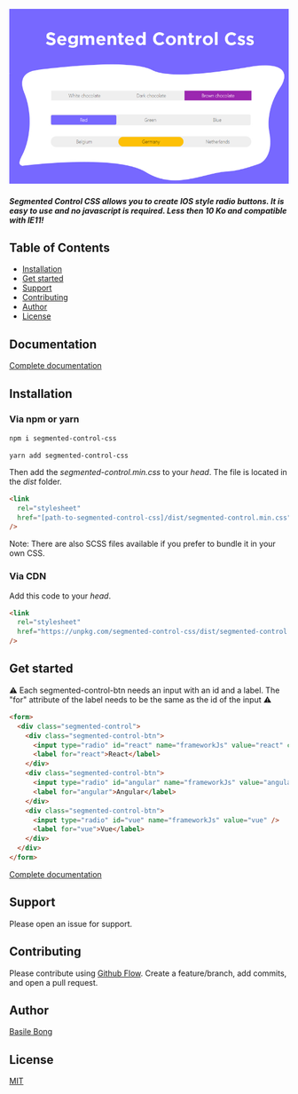 ![Segmented Control CSS](./thumb.jpg)

##### Segmented Control CSS allows you to create IOS style radio buttons. It is easy to use and no javascript is required. Less then 10 Ko and compatible with IE11!

## Table of Contents

- [Installation](#installation)
- [Get started](#get-started)
- [Support](#support)
- [Contributing](#contributing)
- [Author](#author)
- [License](#license)

## Documentation

[Complete documentation](https://basilebong.com/open-source/segmented-control-css)

## Installation

### Via npm or yarn

```html
npm i segmented-control-css
```

```
yarn add segmented-control-css
```

Then add the _segmented-control.min.css_ to your _head_. The file is located in the _dist_ folder.

```html
<link
  rel="stylesheet"
  href="[path-to-segmented-control-css]/dist/segmented-control.min.css"
/>
```

Note: There are also SCSS files available if you prefer to bundle it in your own CSS.

### Via CDN

Add this code to your _head_.

```html
<link
  rel="stylesheet"
  href="https://unpkg.com/segmented-control-css/dist/segmented-control.min.css"
/>
```

## Get started

⚠️ Each segmented-control-btn needs an input with an id and a label. The "for" attribute
of the label needs to be the same as the id of the input ⚠️

```html
<form>
  <div class="segmented-control">
    <div class="segmented-control-btn">
      <input type="radio" id="react" name="frameworkJs" value="react" checked />
      <label for="react">React</label>
    </div>
    <div class="segmented-control-btn">
      <input type="radio" id="angular" name="frameworkJs" value="angular" />
      <label for="angular">Angular</label>
    </div>
    <div class="segmented-control-btn">
      <input type="radio" id="vue" name="frameworkJs" value="vue" />
      <label for="vue">Vue</label>
    </div>
  </div>
</form>
```

[Complete documentation](https://basilebong.com/open-source/segmented-control-css)

## Support

Please open an issue for support.

## Contributing

Please contribute using [Github Flow](https://guides.github.com/introduction/flow/). Create a feature/branch, add commits, and open a pull request.

## Author

[Basile Bong](https://basilebong.com)

## License

[MIT](https://en.wikipedia.org/wiki/MIT_License)
